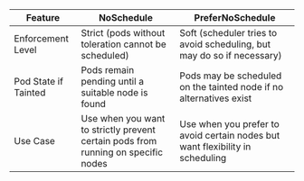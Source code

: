 | Feature                   | NoSchedule                                    | PreferNoSchedule                               |
|---------------------------|-----------------------------------------------|------------------------------------------------|
| Enforcement Level          | Strict (pods without toleration cannot be scheduled) | Soft (scheduler tries to avoid scheduling, but may do so if necessary) |
| Pod State if Tainted       | Pods remain pending until a suitable node is found | Pods may be scheduled on the tainted node if no alternatives exist |
| Use Case                   | Use when you want to strictly prevent certain pods from running on specific nodes | Use when you prefer to avoid certain nodes but want flexibility in scheduling |
